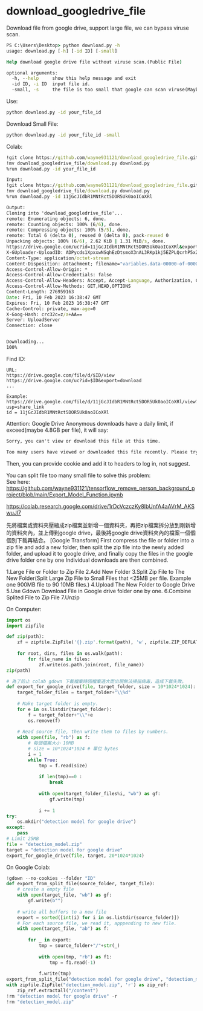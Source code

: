 # download_googledrive_file
Download file from google drive, support large file, we can bypass viruse scan.

```cmd
PS C:\Users\Desktop> python download.py -h
usage: download.py [-h] [-id ID] [-small]

Help download google drive file without viruse scan.(Public File)

optional arguments:
  -h, --help     show this help message and exit
  -id ID, -i ID  input file id.
  -small, -s     the file is too small that google can scan viruse(Maybe<25MB).
```
Use:
```cmd
python download.py -id your_file_id
```
Download Small File:
```cmd
python download.py -id your_file_id -small
```
Colab:
```cmd
!git clone https://github.com/wayne931121/download_googledrive_file.git
!mv download_googledrive_file/download.py download.py
%run download.py -id your_file_id
```
```cmd
Input:
!git clone https://github.com/wayne931121/download_googledrive_file.git
!mv download_googledrive_file/download.py download.py
%run download.py -id 11jGcJIdbR1MNtRct5DOR5Uk0aoICoXRl

Output:
Cloning into 'download_googledrive_file'...
remote: Enumerating objects: 6, done.
remote: Counting objects: 100% (6/6), done.
remote: Compressing objects: 100% (5/5), done.
remote: Total 6 (delta 0), reused 0 (delta 0), pack-reused 0
Unpacking objects: 100% (6/6), 2.62 KiB | 1.31 MiB/s, done.
https://drive.google.com/uc?id=11jGcJIdbR1MNtRct5DOR5Uk0aoICoXRl&export=download&confirm=t
X-GUploader-UploadID: ADPycds1XpxxwNSqhEzDtsmoX3nAL3RKp1kj5EZPLQcrhP5xZIK6WCr7FeASXvAU7qF0EgZC-VpBxPr2Z8VedQzTxap3zA
Content-Type: application/octet-stream
Content-Disposition: attachment; filename="variables.data-00000-of-00001"; filename*=UTF-8''variables.data-00000-of-00001
Access-Control-Allow-Origin: *
Access-Control-Allow-Credentials: false
Access-Control-Allow-Headers: Accept, Accept-Language, Authorization, Cache-Control, Content-Disposition, Content-Encoding, Content-Language, Content-Length, Content-MD5, Content-Range, Content-Type, Date, developer-token, financial-institution-id, X-Goog-Sn-Metadata, X-Goog-Sn-PatientId, GData-Version, google-cloud-resource-prefix, linked-customer-id, login-customer-id, x-goog-request-params, Host, If-Match, If-Modified-Since, If-None-Match, If-Unmodified-Since, Origin, OriginToken, Pragma, Range, request-id, Slug, Transfer-Encoding, hotrod-board-name, hotrod-chrome-cpu-model, hotrod-chrome-processors, Want-Digest, X-Ad-Manager-Impersonation, x-chrome-connected, X-ClientDetails, X-Client-Version, X-Firebase-Locale, X-Goog-Firebase-Installations-Auth, X-Firebase-Client, X-Firebase-Client-Log-Type, X-Firebase-GMPID, X-Firebase-Auth-Token, X-Firebase-AppCheck, X-Firebase-Token, X-Goog-Drive-Client-Version, X-Goog-Drive-Resource-Keys, X-GData-Client, X-GData-Key, X-GoogApps-Allowed-Domains, X-Goog-AdX-Buyer-Impersonation, X-Goog-Api-Client, X-Goog-Visibilities, X-Goog-AuthUser, x-goog-ext-124712974-jspb, x-goog-ext-467253834-jspb, x-goog-ext-251363160-jspb, x-goog-ext-259736195-jspb, x-goog-ext-477772811-jspb, X-Goog-PageId, X-Goog-Encode-Response-If-Executable, X-Goog-Correlation-Id, X-Goog-Request-Info, X-Goog-Request-Reason, X-Goog-Experiments, x-goog-iam-authority-selector, x-goog-iam-authorization-token, X-Goog-Spatula, X-Goog-Travel-Bgr, X-Goog-Travel-Settings, X-Goog-Upload-Command, X-Goog-Upload-Content-Disposition, X-Goog-Upload-Content-Length, X-Goog-Upload-Content-Type, X-Goog-Upload-File-Name, X-Goog-Upload-Header-Content-Encoding, X-Goog-Upload-Header-Content-Length, X-Goog-Upload-Header-Content-Type, X-Goog-Upload-Header-Transfer-Encoding, X-Goog-Upload-Offset, X-Goog-Upload-Protocol, x-goog-user-project, X-Goog-Visitor-Id, X-Goog-FieldMask, X-Google-Project-Override, X-Goog-Api-Key, X-HTTP-Method-Override, X-JavaScript-User-Agent, X-Pan-Versionid, X-Proxied-User-IP, X-Origin, X-Referer, X-Requested-With, X-Stadia-Client-Context, X-Upload-Content-Length, X-Upload-Content-Type, X-Use-Alt-Service, X-Use-HTTP-Status-Code-Override, X-Ios-Bundle-Identifier, X-Android-Package, X-Ariane-Xsrf-Token, X-YouTube-VVT, X-YouTube-Page-CL, X-YouTube-Page-Timestamp, X-Compass-Routing-Destination, x-framework-xsrf-token, X-Goog-Meeting-ABR, X-Goog-Meeting-Botguardid, X-Goog-Meeting-ClientInfo, X-Goog-Meeting-ClientVersion, X-Goog-Meeting-Debugid, X-Goog-Meeting-Identifier, X-Goog-Meeting-Interop-Cohorts, X-Goog-Meeting-Interop-Type, X-Goog-Meeting-RtcClient, X-Goog-Meeting-StartSource, X-Goog-Meeting-Token, X-Goog-Meeting-ViewerInfo, X-Goog-Meeting-Viewer-Token, X-Client-Data, x-sdm-id-token, X-Sfdc-Authorization, MIME-Version, Content-Transfer-Encoding, X-Earth-Engine-App-ID-Token, X-Earth-Engine-Computation-Profile, X-Earth-Engine-Computation-Profiling, X-Play-Console-Experiments-Override, X-Play-Console-Session-Id, x-alkali-account-key, x-alkali-application-key, x-alkali-auth-apps-namespace, x-alkali-auth-entities-namespace, x-alkali-auth-entity, x-alkali-client-locale, EES-S7E-MODE, cast-device-capabilities, X-Server-Timeout, x-foyer-client-environment, x-goog-greenenergyuserappservice-metadata, x-goog-sherlog-context
Access-Control-Allow-Methods: GET,HEAD,OPTIONS
Content-Length: 276959163
Date: Fri, 10 Feb 2023 16:38:47 GMT
Expires: Fri, 10 Feb 2023 16:38:47 GMT
Cache-Control: private, max-age=0
X-Goog-Hash: crc32c=z/a+AA==
Server: UploadServer
Connection: close


Downloading...
100%
```
Find ID:
```
URL:
https://drive.google.com/file/d/$ID/view
https://drive.google.com/uc?id=$ID&export=download
...

Example:
https://drive.google.com/file/d/11jGcJIdbR1MNtRct5DOR5Uk0aoICoXRl/view?usp=share_link
id = 11jGcJIdbR1MNtRct5DOR5Uk0aoICoXRl
```
Attention:
Google Drive Anonymous downloads have a daily limit, if exceed(maybe 4.8GB per file), it will say:
```html
Sorry, you can't view or download this file at this time.

Too many users have viewed or downloaded this file recently. Please try accessing the file again later. If the file you are trying to access is particularly large or is shared with many people, it may take up to 24 hours to be able to view or download the file. If you still can't access a file after 24 hours, contact your domain administrator.
```
Then, you can provide cookie and add it to headers to log in, not suggest.

You can split file too many small file to solve this problem:<br>
See here: https://github.com/wayne931121/tensorflow_remove_person_background_project/blob/main/Export_Model_Function.ipynb

https://colab.research.google.com/drive/1rDcVczczKy8IbUnfA4aAVrM_AKSwuJl7

先將檔案或資料夾壓縮成zip檔案並新增一個資料夾，再把zip檔案拆分放到剛新增的資料夾內，並上傳到google drive，最後將google drive資料夾內的檔案一個個個別下載再結合。
[Google Transform]
First compress the file or folder into a zip file and add a new folder, then split the zip file into the newly added folder, and upload it to google drive, and finally copy the files in the google drive folder one by one  Individual downloads are then combined.

1.Large File or Folder to Zip File
2.Add New Folder
3.Split Zip File to The New Folder(Split Large Zip File to Small Files that <25MB per file. Example one 900MB file to 90 10MB files.)
4.Upload The New Folder to Google Drive
5.Use Gdown Download File in Google drive  folder one by one.
6.Combine Splited File to Zip File
7.Unzip

On Computer:
```python
import os
import zipfile

def zip(path):
    zf = zipfile.ZipFile('{}.zip'.format(path), 'w', zipfile.ZIP_DEFLATED)
   
    for root, dirs, files in os.walk(path):
        for file_name in files:
            zf.write(os.path.join(root, file_name))
zip(path)

# 為了防止 colab gdown 下載檔案時因檔案過大而出現無法掃描病毒，造成下載失敗。
def export_for_google_drive(file, target_folder, size = 10*1024*1024):
    target_folder_files = target_folder+"\\%d"
    
    # Make target folder is empty.
    for e in os.listdir(target_folder):
        f = target_folder+"\\"+e
        os.remove(f)
    
    # Read source file, then write them to files by numbers.
    with open(file, "rb") as f:
        # 每個檔案大小 10MB
        # size = 10*1024*1024 # 單位 bytes
        i = 1
        while True:
            tmp = f.read(size)
            
            if len(tmp)==0 :
                break
            
            with open(target_folder_files%i, "wb") as gf:
                gf.write(tmp)
                
            i += 1
try:
    os.mkdir("detection model for google drive")
except:
    pass
# Limit 25MB
file = "detection_model.zip"
target = "detection model for google drive"
export_for_google_drive(file, target, 20*1024*1024)
```
On Google Colab:
```python
!gdown --no-cookies --folder "ID"
def export_from_split_file(source_folder, target_file):
    # create a empty file
    with open(target_file, "wb") as gf:
        gf.write(b"")
    
    # write all buffers to a new file
    export = sorted([int(i) for i in os.listdir(source_folder)])
    # For each source file, we read it, apppending to new file.
    with open(target_file, "ab") as f:
        
        for _ in export:
            tmp = source_folder+"/"+str(_)
            
            with open(tmp, "rb") as f1:
                tmp = f1.read(-1)
            
            f.write(tmp)
export_from_split_file("detection model for google drive", "detection_model.zip")
with zipfile.ZipFile("detection_model.zip", 'r') as zip_ref:
    zip_ref.extractall("/content")
!rm "detection model for google drive" -r
!rm "detection_model.zip"
```
